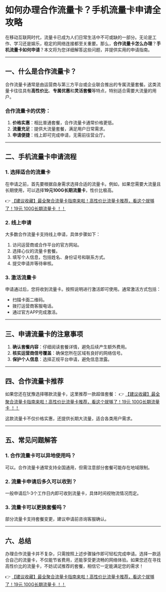 # 如何办理合作流量卡？手机流量卡申请全攻略

在移动互联网时代，流量卡已成为人们日常生活中不可或缺的一部分。无论是工作、学习还是娱乐，稳定的网络连接都至关重要。那么，**合作流量卡怎么办理**？**手机流量卡如何申请**？本文将为您详细解答这些问题，并提供实用的申请指南。

---

## 一、什么是合作流量卡？

合作流量卡通常是由运营商与第三方平台或企业联合推出的专属流量套餐。这类流量卡往往具有**高性价比**、**专属优惠**和**灵活套餐**等特点，特别适合需要大流量的用户。

### 合作流量卡的优势：
1. **价格实惠**：相比普通套餐，合作流量卡通常价格更低。
2. **流量充足**：提供大流量套餐，满足用户日常需求。
3. **申请便捷**：线上即可完成申请，无需前往营业厅。

---

## 二、手机流量卡申请流程

### 1. 选择适合的流量卡
在申请之前，首先要根据自身需求选择合适的流量卡。例如，如果您需要大流量且长期使用，可以选择**19元100G长期流量卡**，性价比极高。

👉 [【建议收藏】最全聚合流量卡指南来啦！高性价比流量卡推荐，看这个就够了！19元 100G长期流量卡 ！！](https://bit.ly/Liuliangka)

### 2. 线上申请
大多数合作流量卡支持线上申请，具体步骤如下：
1. 访问运营商或合作平台的官方网站。
2. 选择心仪的流量卡套餐。
3. 填写个人信息，包括姓名、身份证号和联系方式。
4. 提交申请并等待审核。

### 3. 激活流量卡
申请通过后，您将收到流量卡。按照说明进行激活即可使用。通常激活方式包括：
- 扫描卡面二维码。
- 拨打运营商客服电话。
- 通过官方APP完成激活。

---

## 三、申请流量卡的注意事项

1. **确认套餐内容**：仔细阅读套餐详情，避免后续产生额外费用。
2. **核实运营商信号覆盖**：确保您所在区域有良好的网络信号。
3. **保护个人信息**：选择正规平台申请，避免信息泄露。

---

## 四、合作流量卡推荐

如果您还在犹豫选择哪款流量卡，这里推荐一款超值套餐：
👉 [【建议收藏】最全聚合流量卡指南来啦！高性价比流量卡推荐，看这个就够了！19元 100G长期流量卡 ！！](https://bit.ly/Liuliangka)

这款流量卡不仅价格实惠，还提供长期大流量，适合各类用户需求。

---

## 五、常见问题解答

### 1. 合作流量卡可以异地使用吗？
可以。合作流量卡通常支持全国通用，但需注意部分套餐可能存在地域限制。

### 2. 流量卡申请后多久可以收到？
一般申请后1-3个工作日内即可收到流量卡，具体时间视物流情况而定。

### 3. 流量卡可以更换套餐吗？
部分流量卡支持套餐变更，建议申请前咨询客服确认。

---

## 六、总结

办理合作流量卡并不复杂，只需按照上述步骤操作即可轻松完成申请。选择一款适合自己的流量卡，不仅能节省费用，还能享受更流畅的网络体验。如果您还在寻找高性价比的流量卡，不妨试试推荐的套餐，相信它一定能满足您的需求！

👉 [【建议收藏】最全聚合流量卡指南来啦！高性价比流量卡推荐，看这个就够了！19元 100G长期流量卡 ！！](https://bit.ly/Liuliangka)
